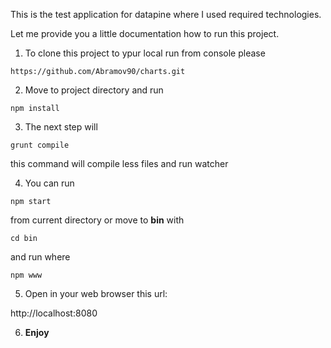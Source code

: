 This is the test application for datapine where I used required technologies.

Let me provide you a little documentation how to run this project.


1. To clone this project to ypur local run from console please 

```
https://github.com/Abramov90/charts.git
```

2. Move to project directory and run

```
npm install
```

3. The next step will

```
grunt compile
```

this command will compile less files and run watcher

4. You can run 

```
npm start
```

from current directory or move to **bin** with 

```
cd bin
```

and run where 

```
npm www
```

5. Open in your web browser this url: 


http://localhost:8080

6. **Enjoy**


